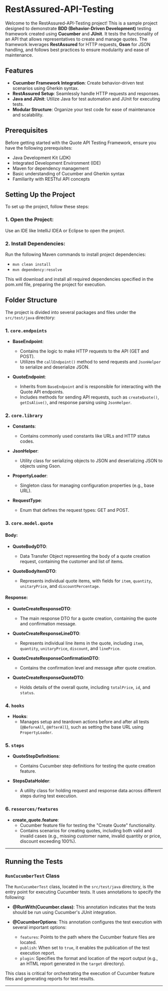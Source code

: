 # RestAssured-API-Testing

Welcome to the RestAssured-API-Testing project! This is a sample project designed to demonstrate **BDD (Behavior-Driven Development)** testing framework created using **Cucumber** and **JUnit**. It tests the functionality of an API that allows representatives to create and manage quotes. The framework leverages **RestAssured** for HTTP requests, **Gson** for JSON handling, and follows best practices to ensure modularity and ease of maintenance.

## Features
- **Cucumber Framework Integration**: Create behavior-driven test scenarios using Gherkin syntax.
- **RestAssured Setup**: Seamlessly handle HTTP requests and responses.
- **Java and JUnit**: Utilize Java for test automation and JUnit for executing tests.
- **Modular Structure**: Organize your test code for ease of maintenance and scalability.

## Prerequisites
Before getting started with the Quote API Testing Framework, ensure you have the following prerequisites:

- Java Development Kit (JDK)
- Integrated Development Environment (IDE)
- Maven for dependency management
- Basic understanding of Cucumber and Gherkin syntax
- Familiarity with RESTful API concepts
  
## Setting Up the Project
To set up the project, follow these steps:
 ### 1. Open the Project:
 Use an IDE like IntelliJ IDEA or Eclipse to open the project.

 ### 2. Install Dependencies:
 Run the following Maven commands to install project dependencies:
 
 - `mvn clean install`
 - `mvn dependency:resolve`
 
 This will download and install all required dependencies specified in the pom.xml file, preparing the project for execution.

## Folder Structure

The project is divided into several packages and files under the `src/test/java` directory:

### 1. `core.endpoints`
- **BaseEndpoint**:
  - Contains the logic to make HTTP requests to the API (GET and POST).
  - Utilizes the `callEndpoint()` method to send requests and `JsonHelper` to serialize and deserialize JSON.
  
- **QuoteEndpoint**:
  - Inherits from `BaseEndpoint` and is responsible for interacting with the Quote API endpoints.
  - Includes methods for sending API requests, such as `createQuote()`, `getIsAlive()`, and response parsing using `JsonHelper`.

### 2. `core.library`
- **Constants**:
  - Contains commonly used constants like URLs and HTTP status codes.
  
- **JsonHelper**:
  - Utility class for serializing objects to JSON and deserializing JSON to objects using Gson.
  
- **PropertyLoader**:
  - Singleton class for managing configuration properties (e.g., base URL).
  
- **RequestType**:
  - Enum that defines the request types: GET and POST.

### 3. `core.model.quote`

#### **Body:**
- **QuoteBodyDTO**:
  - Data Transfer Object representing the body of a quote creation request, containing the customer and list of items.
  
- **QuoteBodyItemDTO**:
  - Represents individual quote items, with fields for `item`, `quantity`, `unitaryPrice`, and `discountPercentage`.

#### **Response:**
- **QuoteCreateResponseDTO**:
  - The main response DTO for a quote creation, containing the quote and confirmation message.
  
- **QuoteCreateResponseLineDTO**:
  - Represents individual line items in the quote, including `item`, `quantity`, `unitaryPrice`, `discount`, and `linePrice`.
  
- **QuoteCreateResponseConfirmationDTO**:
  - Contains the confirmation level and message after quote creation.
  
- **QuoteCreateResponseQuoteDTO**:
  - Holds details of the overall quote, including `totalPrice`, `id`, and `status`.

### 4. `hooks`
- **Hooks**:
  - Manages setup and teardown actions before and after all tests (`@BeforeAll`, `@AfterAll`), such as setting the base URL using `PropertyLoader`.

### 5. `steps`
- **QuoteStepDefinitions**:
  - Contains Cucumber step definitions for testing the quote creation feature.
  
- **StepsDataHolder**:
  - A utility class for holding request and response data across different steps during test execution.

### 6. `resources/features`
- **create_quote.feature**:
  - Cucumber feature file for testing the "Create Quote" functionality.
  - Contains scenarios for creating quotes, including both valid and invalid cases (e.g., missing customer name, invalid quantity or price, discount exceeding 100%).

---

## Running the Tests

### `RunCucumberTest` Class

The `RunCucumberTest` class, located in the `src/test/java` directory, is the entry point for executing Cucumber tests. It uses annotations to specify the following:

- **@RunWith(Cucumber.class)**: This annotation indicates that the tests should be run using Cucumber's JUnit integration.
  
- **@CucumberOptions**: This annotation configures the test execution with several important options:
  - `features`: Points to the path where the Cucumber feature files are located.
  - `publish`: When set to `true`, it enables the publication of the test execution report.
  - `plugin`: Specifies the format and location of the report output (e.g., an HTML report generated in the `target` directory).

This class is critical for orchestrating the execution of Cucumber feature files and generating reports for test results.

---



